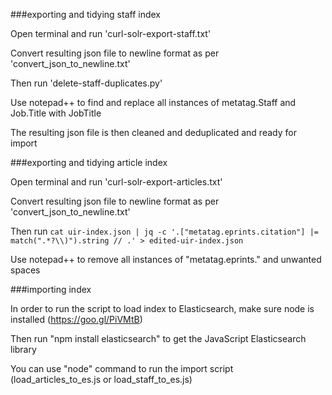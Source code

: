 ###exporting and tidying staff index

Open terminal and run 'curl-solr-export-staff.txt'

Convert resulting json file to newline format as per 'convert_json_to_newline.txt'

Then run 'delete-staff-duplicates.py'

Use notepad++ to find and replace all instances of metatag.Staff and Job.Title with JobTitle

The resulting json file is then cleaned and deduplicated and ready for import

###exporting and tidying article index

Open terminal and run 'curl-solr-export-articles.txt'

Convert resulting json file to newline format as per 'convert_json_to_newline.txt'

Then run `cat uir-index.json | jq -c '.["metatag.eprints.citation"] |= match(".*?\\)").string // .' > edited-uir-index.json`

Use notepad++ to remove all instances of "metatag.eprints." and unwanted spaces

###importing index

In order to run the script to load index to Elasticsearch,
make sure node is installed (https://goo.gl/PiVMtB)

Then run "npm install elasticsearch" to get the JavaScript Elasticsearch library

You can use "node" command to run the import script (load_articles_to_es.js or load_staff_to_es.js)
